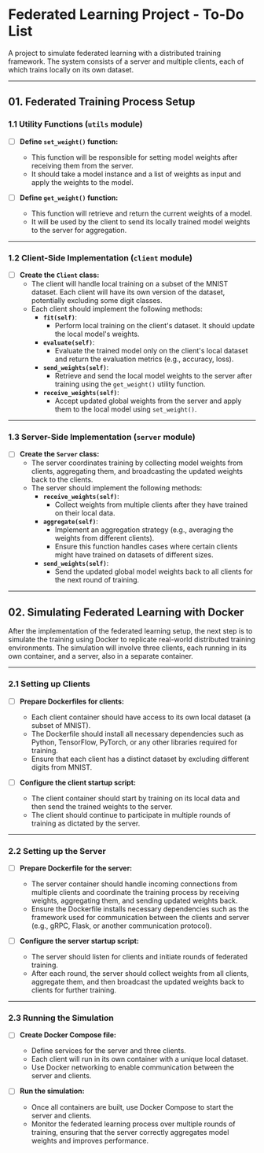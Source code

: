 # Federated Learning Project - To-Do List

A project to simulate federated learning with a distributed training framework. The system consists of a server and multiple clients, each of which trains locally on its own dataset.

---

## 01. Federated Training Process Setup

### 1.1 Utility Functions (`utils` module)

- [ ] **Define `set_weight()` function:**
    - This function will be responsible for setting model weights after receiving them from the server.
    - It should take a model instance and a list of weights as input and apply the weights to the model.
  
- [ ] **Define `get_weight()` function:**
    - This function will retrieve and return the current weights of a model.
    - It will be used by the client to send its locally trained model weights to the server for aggregation.

---

### 1.2 Client-Side Implementation (`client` module)

- [ ] **Create the `Client` class:**
    - The client will handle local training on a subset of the MNIST dataset. Each client will have its own version of the dataset, potentially excluding some digit classes.
    - Each client should implement the following methods:
      - **`fit(self)`**:
        - Perform local training on the client's dataset. It should update the local model's weights.
      - **`evaluate(self)`**:
        - Evaluate the trained model only on the client's local dataset and return the evaluation metrics (e.g., accuracy, loss).
      - **`send_weights(self)`**:
        - Retrieve and send the local model weights to the server after training using the `get_weight()` utility function.
      - **`receive_weights(self)`**:
        - Accept updated global weights from the server and apply them to the local model using `set_weight()`.

---

### 1.3 Server-Side Implementation (`server` module)

- [ ] **Create the `Server` class:**
    - The server coordinates training by collecting model weights from clients, aggregating them, and broadcasting the updated weights back to the clients.
    - The server should implement the following methods:
      - **`receive_weights(self)`**:
        - Collect weights from multiple clients after they have trained on their local data.
      - **`aggregate(self)`**:
        - Implement an aggregation strategy (e.g., averaging the weights from different clients).
        - Ensure this function handles cases where certain clients might have trained on datasets of different sizes.
      - **`send_weights(self)`**:
        - Send the updated global model weights back to all clients for the next round of training.

---

## 02. Simulating Federated Learning with Docker

After the implementation of the federated learning setup, the next step is to simulate the training using Docker to replicate real-world distributed training environments. The simulation will involve three clients, each running in its own container, and a server, also in a separate container.

---

### 2.1 Setting up Clients

- [ ] **Prepare Dockerfiles for clients:**
    - Each client container should have access to its own local dataset (a subset of MNIST).
    - The Dockerfile should install all necessary dependencies such as Python, TensorFlow, PyTorch, or any other libraries required for training.
    - Ensure that each client has a distinct dataset by excluding different digits from MNIST.

- [ ] **Configure the client startup script:**
    - The client container should start by training on its local data and then send the trained weights to the server.
    - The client should continue to participate in multiple rounds of training as dictated by the server.

---

### 2.2 Setting up the Server

- [ ] **Prepare Dockerfile for the server:**
    - The server container should handle incoming connections from multiple clients and coordinate the training process by receiving weights, aggregating them, and sending updated weights back.
    - Ensure the Dockerfile installs necessary dependencies such as the framework used for communication between the clients and server (e.g., gRPC, Flask, or another communication protocol).

- [ ] **Configure the server startup script:**
    - The server should listen for clients and initiate rounds of federated training.
    - After each round, the server should collect weights from all clients, aggregate them, and then broadcast the updated weights back to clients for further training.

---

### 2.3 Running the Simulation

- [ ] **Create Docker Compose file:**
    - Define services for the server and three clients.
    - Each client will run in its own container with a unique local dataset.
    - Use Docker networking to enable communication between the server and clients.

- [ ] **Run the simulation:**
    - Once all containers are built, use Docker Compose to start the server and clients.
    - Monitor the federated learning process over multiple rounds of training, ensuring that the server correctly aggregates model weights and improves performance.
